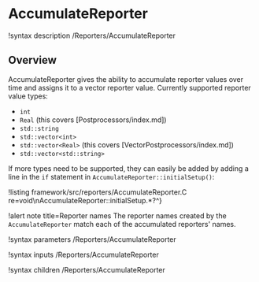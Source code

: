 # AccumulateReporter

!syntax description /Reporters/AccumulateReporter

## Overview

AccumulateReporter gives the ability to accumulate reporter values over time and assigns it to a vector reporter value. Currently supported reporter value types:

- `int`
- `Real` (this covers [Postprocessors/index.md])
- `std::string`
- `std::vector<int>`
- `std::vector<Real>` (this covers [VectorPostprocessors/index.md])
- `std::vector<std::string>`

If more types need to be supported, they can easily be added by adding a line in the `if` statement in `AccumulateReporter::initialSetup()`:

!listing framework/src/reporters/AccumulateReporter.C
         re=void\nAccumulateReporter::initialSetup.*?^}

!alert note title=Reporter names
The reporter names created by the `AccumulateReporter` match each of the accumulated reporters' names.

!syntax parameters /Reporters/AccumulateReporter

!syntax inputs /Reporters/AccumulateReporter

!syntax children /Reporters/AccumulateReporter
